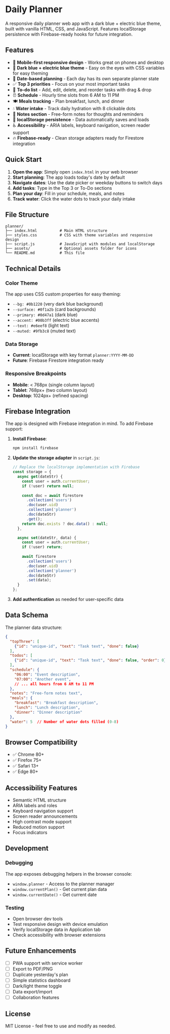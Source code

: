 # Daily Planner

A responsive daily planner web app with a dark blue + electric blue theme, built with vanilla HTML, CSS, and JavaScript. Features localStorage persistence with Firebase-ready hooks for future integration.

## Features

- 📱 **Mobile-first responsive design** - Works great on phones and desktop
- 🎨 **Dark blue + electric blue theme** - Easy on the eyes with CSS variables for easy theming
- 📅 **Date-based planning** - Each day has its own separate planner state
- ✅ **Top 3 priorities** - Focus on your most important tasks
- 📝 **To-do list** - Add, edit, delete, and reorder tasks with drag & drop
- ⏰ **Schedule** - Hourly time slots from 6 AM to 11 PM
- 🍽️ **Meals tracking** - Plan breakfast, lunch, and dinner
- 💧 **Water intake** - Track daily hydration with 8 clickable dots
- 📄 **Notes section** - Free-form notes for thoughts and reminders
- 💾 **localStorage persistence** - Data automatically saves and loads
- ♿ **Accessibility** - ARIA labels, keyboard navigation, screen reader support
- 🔥 **Firebase-ready** - Clean storage adapters ready for Firestore integration

## Quick Start

1. **Open the app**: Simply open `index.html` in your web browser
2. **Start planning**: The app loads today's date by default
3. **Navigate dates**: Use the date picker or weekday buttons to switch days
4. **Add tasks**: Type in the Top 3 or To-Do sections
5. **Plan your day**: Fill in your schedule, meals, and notes
6. **Track water**: Click the water dots to track your daily intake

## File Structure

```
planner/
├── index.html          # Main HTML structure
├── styles.css          # CSS with theme variables and responsive design
├── script.js           # JavaScript with modules and localStorage
├── assets/             # Optional assets folder for icons
└── README.md           # This file
```

## Technical Details

### Color Theme
The app uses CSS custom properties for easy theming:
- `--bg: #0b1220` (very dark blue background)
- `--surface: #0f1a2b` (card backgrounds)
- `--primary: #0d47a1` (dark blue)
- `--accent: #00b3ff` (electric blue accents)
- `--text: #e6eef8` (light text)
- `--muted: #9fb3c8` (muted text)

### Data Storage
- **Current**: localStorage with key format `planner:YYYY-MM-DD`
- **Future**: Firebase Firestore integration ready

### Responsive Breakpoints
- **Mobile**: < 768px (single column layout)
- **Tablet**: 768px+ (two column layout)
- **Desktop**: 1024px+ (refined spacing)

## Firebase Integration

The app is designed with Firebase integration in mind. To add Firebase support:

1. **Install Firebase**:
   ```bash
   npm install firebase
   ```

2. **Update the storage adapter** in `script.js`:
   ```javascript
   // Replace the localStorage implementation with Firebase
   const storage = {
     async get(dateStr) {
       const user = auth.currentUser;
       if (!user) return null;
       
       const doc = await firestore
         .collection('users')
         .doc(user.uid)
         .collection('planner')
         .doc(dateStr)
         .get();
       return doc.exists ? doc.data() : null;
     },

     async set(dateStr, data) {
       const user = auth.currentUser;
       if (!user) return;
       
       await firestore
         .collection('users')
         .doc(user.uid)
         .collection('planner')
         .doc(dateStr)
         .set(data);
     }
   };
   ```

3. **Add authentication** as needed for user-specific data

## Data Schema

The planner data structure:
```json
{
  "topThree": [
    {"id": "unique-id", "text": "Task text", "done": false}
  ],
  "todos": [
    {"id": "unique-id", "text": "Task text", "done": false, "order": 0}
  ],
  "schedule": {
    "06:00": "Event description",
    "07:00": "Another event",
    // ... all hours from 6 AM to 11 PM
  },
  "notes": "Free-form notes text",
  "meals": {
    "breakfast": "Breakfast description",
    "lunch": "Lunch description", 
    "dinner": "Dinner description"
  },
  "water": 5  // Number of water dots filled (0-8)
}
```

## Browser Compatibility

- ✅ Chrome 80+
- ✅ Firefox 75+
- ✅ Safari 13+
- ✅ Edge 80+

## Accessibility Features

- Semantic HTML structure
- ARIA labels and roles
- Keyboard navigation support
- Screen reader announcements
- High contrast mode support
- Reduced motion support
- Focus indicators

## Development

### Debugging
The app exposes debugging helpers in the browser console:
- `window.planner` - Access to the planner manager
- `window.currentPlan()` - Get current plan data
- `window.currentDate()` - Get current date

### Testing
- Open browser dev tools
- Test responsive design with device emulation
- Verify localStorage data in Application tab
- Check accessibility with browser extensions

## Future Enhancements

- [ ] PWA support with service worker
- [ ] Export to PDF/PNG
- [ ] Duplicate yesterday's plan
- [ ] Simple statistics dashboard
- [ ] Dark/light theme toggle
- [ ] Data export/import
- [ ] Collaboration features

## License

MIT License - feel free to use and modify as needed.
